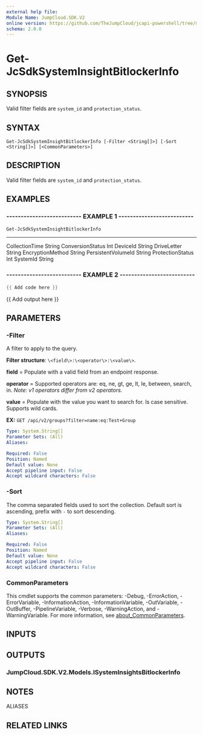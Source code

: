 ```yaml
---
external help file:
Module Name: JumpCloud.SDK.V2
online version: https://github.com/TheJumpCloud/jcapi-powershell/tree/master/SDKs/PowerShell/JumpCloud.SDK.V2/docs/exports/Get-JcSdkSystemInsightBitlockerInfo.md
schema: 2.0.0
---
```


# Get-JcSdkSystemInsightBitlockerInfo

## SYNOPSIS
Valid filter fields are `system_id` and `protection_status`.

## SYNTAX

```
Get-JcSdkSystemInsightBitlockerInfo [-Filter <String[]>] [-Sort <String[]>] [<CommonParameters>]
```

## DESCRIPTION
Valid filter fields are `system_id` and `protection_status`.

## EXAMPLES

### -------------------------- EXAMPLE 1 --------------------------
```powershell
Get-JcSdkSystemInsightBitlockerInfo
```

----               ----------
CollectionTime     String
ConversionStatus   Int
DeviceId           String
DriveLetter        String
EncryptionMethod   String
PersistentVolumeId String
ProtectionStatus   Int
SystemId           String

### -------------------------- EXAMPLE 2 --------------------------
```powershell
{{ Add code here }}
```

{{ Add output here }}

## PARAMETERS

### -Filter
A filter to apply to the query.

**Filter structure**: `\<field\>:\<operator\>:\<value\>`.

**field** = Populate with a valid field from an endpoint response.

**operator** = Supported operators are: eq, ne, gt, ge, lt, le, between, search, in.
_Note: v1 operators differ from v2 operators._

**value** = Populate with the value you want to search for.
Is case sensitive.
Supports wild cards.

**EX:** `GET /api/v2/groups?filter=name:eq:Test+Group`

```yaml
Type: System.String[]
Parameter Sets: (All)
Aliases:

Required: False
Position: Named
Default value: None
Accept pipeline input: False
Accept wildcard characters: False
```

### -Sort
The comma separated fields used to sort the collection.
Default sort is ascending, prefix with `-` to sort descending.

```yaml
Type: System.String[]
Parameter Sets: (All)
Aliases:

Required: False
Position: Named
Default value: None
Accept pipeline input: False
Accept wildcard characters: False
```

### CommonParameters
This cmdlet supports the common parameters: -Debug, -ErrorAction, -ErrorVariable, -InformationAction, -InformationVariable, -OutVariable, -OutBuffer, -PipelineVariable, -Verbose, -WarningAction, and -WarningVariable. For more information, see [about_CommonParameters](http://go.microsoft.com/fwlink/?LinkID=113216).

## INPUTS

## OUTPUTS

### JumpCloud.SDK.V2.Models.ISystemInsightsBitlockerInfo

## NOTES

ALIASES

## RELATED LINKS

